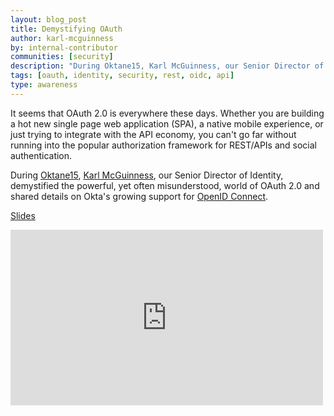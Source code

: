 ```yaml
---
layout: blog_post
title: Demystifying OAuth
author: karl-mcguinness
by: internal-contributor
communities: [security]
description: "During Oktane15, Karl McGuinness, our Senior Director of Identity, demystified the powerful, yet often misunderstood, world of OAuth 2.0."
tags: [oauth, identity, security, rest, oidc, api]
type: awareness
---
```


It seems that OAuth 2.0 is everywhere these days. Whether you are building a hot new single page web application (SPA), a native mobile experience, or just trying to integrate with the API economy, you can't go far without running into the popular authorization framework for REST/APIs and social authentication.

During [Oktane15](https://www.okta.com/oktane15/), [Karl McGuinness](https://www.linkedin.com/in/karlmcguinness), our Senior Director of Identity, demystified the powerful, yet often misunderstood, world of OAuth 2.0 and shared details on Okta's growing support for [OpenID Connect](http://openid.net/connect/).

[Slides](http://www.slideshare.net/karl_mcguinness/demystifying-oauth-20)

<iframe src="https://player.vimeo.com/video/148164438" width="500" height="281" frameborder="0" webkitallowfullscreen mozallowfullscreen allowfullscreen></iframe>

